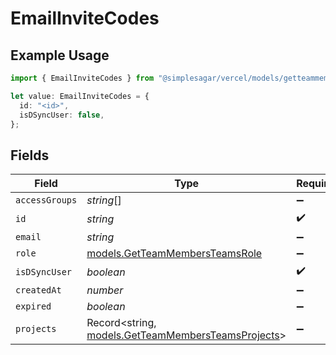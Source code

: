 # EmailInviteCodes

## Example Usage

```typescript
import { EmailInviteCodes } from "@simplesagar/vercel/models/getteammembersop.js";

let value: EmailInviteCodes = {
  id: "<id>",
  isDSyncUser: false,
};
```

## Fields

| Field                                                                                          | Type                                                                                           | Required                                                                                       | Description                                                                                    |
| ---------------------------------------------------------------------------------------------- | ---------------------------------------------------------------------------------------------- | ---------------------------------------------------------------------------------------------- | ---------------------------------------------------------------------------------------------- |
| `accessGroups`                                                                                 | *string*[]                                                                                     | :heavy_minus_sign:                                                                             | N/A                                                                                            |
| `id`                                                                                           | *string*                                                                                       | :heavy_check_mark:                                                                             | N/A                                                                                            |
| `email`                                                                                        | *string*                                                                                       | :heavy_minus_sign:                                                                             | N/A                                                                                            |
| `role`                                                                                         | [models.GetTeamMembersTeamsRole](../models/getteammembersteamsrole.md)                         | :heavy_minus_sign:                                                                             | N/A                                                                                            |
| `isDSyncUser`                                                                                  | *boolean*                                                                                      | :heavy_check_mark:                                                                             | N/A                                                                                            |
| `createdAt`                                                                                    | *number*                                                                                       | :heavy_minus_sign:                                                                             | N/A                                                                                            |
| `expired`                                                                                      | *boolean*                                                                                      | :heavy_minus_sign:                                                                             | N/A                                                                                            |
| `projects`                                                                                     | Record<string, [models.GetTeamMembersTeamsProjects](../models/getteammembersteamsprojects.md)> | :heavy_minus_sign:                                                                             | N/A                                                                                            |